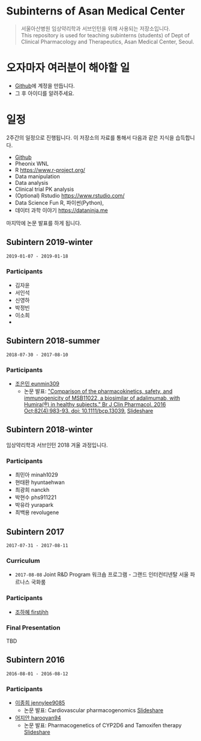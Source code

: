 # Subinterns of Asan Medical Center

> 서울아산병원 임상약리학과 서브인턴을 위해 사용되는 저장소입니다.  
> This repository is used for teaching subinterns (students) of Dept of Clinical Pharmacology and Therapeutics, Asan Medical Center, Seoul.

# 오자마자 여러분이 해야할 일

- [Github](https://github.com)에 계정을 만듭니다.
- 그 후 아이디를 알려주세요.

# 일정

2주간의 일정으로 진행됩니다. 이 저장소의 자료를 통해서 다음과 같은 지식을 습득합니다.

* [Github](https://github.com)
* Pheonix WNL
* R <https://www.r-project.org/>
* Data manipulation
* Data analysis
* Clinical trial PK analysis
* (Optional) Rstudio <https://www.rstudio.com/>
* Data Science Fun R, 파이썬(Python), 
* 데이터 과학 이야기 <https://dataninja.me>

마지막에 논문 발표를 하게 됩니다.


## Subintern 2019-winter

`2019-01-07 - 2019-01-18`

### Participants

* 김자윤
* 서인석
* 신영하
* 박정빈
* 이소희
* 

## Subintern 2018-summer

`2018-07-30 - 2017-08-10`

### Participants

* [조은민 eunmin309](https://github.com/eunmin309)
    * 논문 발표: ["Comparison of the pharmacokinetics, safety, and immunogenicity of MSB11022, a biosimilar of adalimumab, with Humira(®) in healthy subjects." Br J Clin Pharmacol. 2016 Oct;82(4):983-93. doi: 10.1111/bcp.13039.](https://www.ncbi.nlm.nih.gov/pubmed/?term=27285856) [Slideshare](https://www.slideshare.net/secret/4EvS6hpsTHNXGC)

## Subintern 2018-winter

임상약리학과 서브인턴 2018 겨울 과정입니다. 

### Participants

* 최민아 minah1029
* 현태환 hyuntaehwan
* 최광희 nanckh
* 박현수 phs911221
* 박유라 yurapark
* 최백용 revolugene

## Subintern 2017

`2017-07-31 - 2017-08-11`

### Curriculum

- `2017-08-08` Joint R&D Program 워크숍 프로그램 - 그랜드 인터컨티넨탈 서울 파르나스 국화룸

### Participants

* [조하혜 firstjhh](https://github.com/firstjhh)

### Final Presentation

TBD

## Subintern 2016

`2016-08-01 - 2016-08-12`  

### Participants

* [이종희 jennylee9085](https://github.com/jennylee9085)
    * 논문 발표: Cardiovascular pharmacogenomics [Slideshare](https://www.slideshare.net/secret/NWM4z342DhqgdA)
* [어지안 harooyan94](https://github.com/harooyan94)
    * 논문 발표: Pharmacogenetics of CYP2D6 and Tamoxifen therapy [Slideshare](https://www.slideshare.net/secret/CQu4g8jF4Ycb9L)
